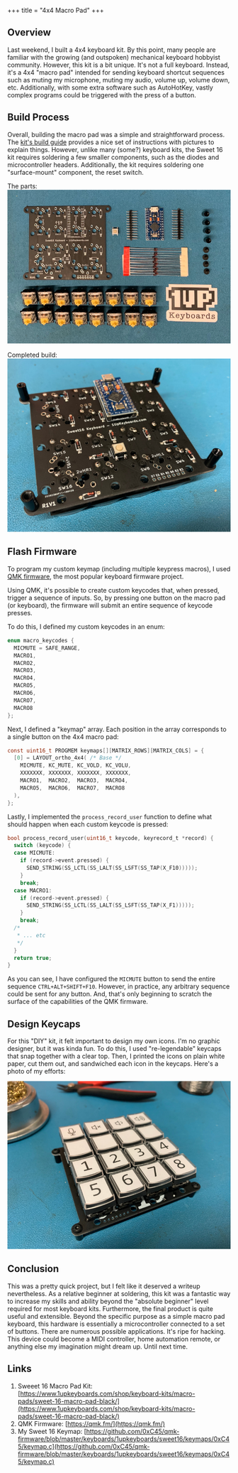 +++
title = "4x4 Macro Pad"
+++

## Overview
Last weekend, I built a 4x4 keyboard kit. By this point, many people are familiar with the growing (and outspoken) mechanical keyboard hobbyist community. However, this kit is a bit unique. It's not a full keyboard. Instead, it's a 4x4 "macro pad" intended for sending keyboard shortcut sequences such as muting my microphone, muting my audio, volume up, volume down, etc. Additionally, with some extra software such as AutoHotKey, vastly complex programs could be triggered with the press of a button.


## Build Process
Overall, building the macro pad was a simple and straightforward process. The [kit's build guide](https://www.1upkeyboards.com/instructions-downloads/sweet-16-instructions/) provides a nice set of instructions with pictures to explain things. However, unlike many (some?) keyboard kits, the Sweet 16 kit requires soldering a few smaller components, such as the diodes and microcontroller headers. Additionally, the kit requires soldering one "surface-mount" component, the reset switch.

The parts:
![Sweet16 Parts](sweet16-parts.jpg)

Completed build:
![Sweet16 Solder Joints](sweet16-solder-joints.jpg)


## Flash Firmware
To program my custom keymap (including multiple keypress macros), I used [QMK firmware](https://qmk.fm/), the most popular keyboard firmware project.

Using QMK, it's possible to create custom keycodes that, when pressed, trigger a sequence of inputs. So, by pressing one button on the macro pad (or keyboard), the firmware will submit an entire sequence of keycode presses.

To do this, I defined my custom keycodes in an enum:
```c
enum macro_keycodes {
  MICMUTE = SAFE_RANGE,
  MACRO1,
  MACRO2,
  MACRO3,
  MACRO4,
  MACRO5,
  MACRO6,
  MACRO7,
  MACRO8
};
```

Next, I defined a "keymap" array. Each position in the array corresponds to a single button on the 4x4 macro pad:
```c
const uint16_t PROGMEM keymaps[][MATRIX_ROWS][MATRIX_COLS] = {
  [0] = LAYOUT_ortho_4x4( /* Base */
    MICMUTE, KC_MUTE, KC_VOLD, KC_VOLU,
    XXXXXXX, XXXXXXX, XXXXXXX, XXXXXXX,
    MACRO1,  MACRO2,  MACRO3,  MACRO4,
    MACRO5,  MACRO6,  MACRO7,  MACRO8
  ),
};
```

Lastly, I implemented the `process_record_user` function to define what should happen when each custom keycode is pressed:
```c
bool process_record_user(uint16_t keycode, keyrecord_t *record) {
  switch (keycode) {
  case MICMUTE:
    if (record->event.pressed) {
      SEND_STRING(SS_LCTL(SS_LALT(SS_LSFT(SS_TAP(X_F10)))));
    }
    break;
  case MACRO1:
    if (record->event.pressed) {
      SEND_STRING(SS_LCTL(SS_LALT(SS_LSFT(SS_TAP(X_F1)))));
    }
    break;
  /*
   * ... etc
   */
  }
  return true;
}
```

As you can see, I have configured the `MICMUTE` button to send the entire sequence `CTRL+ALT+SHIFT+F10`. However, in practice, any arbitrary sequence could be sent for any button. And, that's only beginning to scratch the surface of the capabilities of the QMK firmware.


## Design Keycaps
For this "DIY" kit, it felt important to design my own icons. I'm no graphic designer, but it was kinda fun. To do this, I used "re-legendable" keycaps that snap together with a clear top. Then, I printed the icons on plain white paper, cut them out, and sandwiched each icon in the keycaps. Here's a photo of my efforts:

![Sweet16 Completed](sweet16-completed.jpg)


## Conclusion
This was a pretty quick project, but I felt like it deserved a writeup nevertheless. As a relative beginner at soldering, this kit was a fantastic way to increase my skills and ability beyond the "absolute beginner" level required for most keyboard kits. Furthermore, the final product is quite useful and extensible. Beyond the specific purpose as a simple macro pad keyboard, this hardware is essentially a microcontroller connected to a set of buttons. There are numerous possible applications. It's ripe for hacking. This device could become a MIDI controller, home automation remote, or anything else my imagination might dream up. Until next time.


## Links
1. Sweeet 16 Macro Pad Kit: [https://www.1upkeyboards.com/shop/keyboard-kits/macro-pads/sweet-16-macro-pad-black/](https://www.1upkeyboards.com/shop/keyboard-kits/macro-pads/sweet-16-macro-pad-black/)
1. QMK Firmware: [https://qmk.fm/](https://qmk.fm/)
1. My Sweet 16 Keymap: [https://github.com/0xC45/qmk-firmware/blob/master/keyboards/1upkeyboards/sweet16/keymaps/0xC45/keymap.c](https://github.com/0xC45/qmk-firmware/blob/master/keyboards/1upkeyboards/sweet16/keymaps/0xC45/keymap.c)
